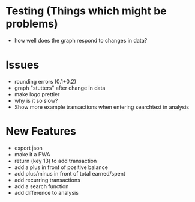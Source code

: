 # Testing (Things which might be problems)
* how well does the graph respond to changes in data?

# Issues
* rounding errors (0.1+0.2)
* graph "stutters" after change in data
* make logo prettier
* why is it so slow?
* Show more example transactions when entering searchtext in analysis

# New Features
* export json
* make it a PWA
* return (key 13) to add transaction
* add a plus in front of positive balance
* add plus/minus in front of total earned/spent
* add recurring transactions
* add a search function
* add difference to analysis
